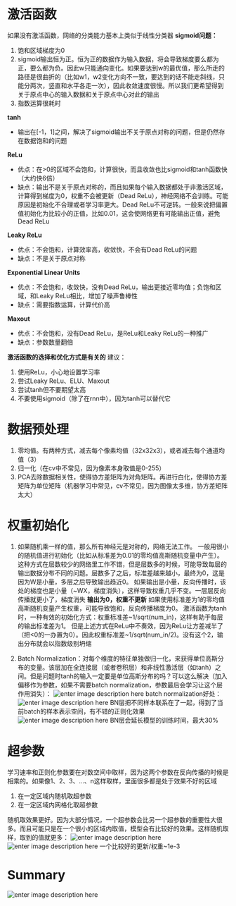 # 激活函数

如果没有激活函数，网络的分类能力基本上类似于线性分类器
**sigmoid问题：**
1. 饱和区域梯度为0
2. sigmoid输出恒为正。恒为正的数据作为输入数据，将会导致梯度要么都为正，要么都为负。因此w只能通向变化。如果要达到w的最优值，那么所走的路径是很曲折的（比如w1，w2变化方向不一致，要达到的话不能走斜线，只能分两次，竖直和水平各走一次），因此收敛速度很慢。所以我们更希望得到关于原点中心的输入数据和关于原点中心对此的输出
3. 指数运算很耗时

**tanh**
- 输出在[-1，1]之间，解决了sigmoid输出不关于原点对称的问题，但是仍然存在数据饱和的问题

**ReLu**
- 优点：在>0的区域不会饱和，计算很快，而且收敛也比sigmoid和tanh函数快（大约快6倍）
- 缺点：输出不是关于原点对称的，而且如果每个输入数据都处于非激活区域，计算得到梯度为0，权重不会被更新（Dead ReLu），神经网络不会训练。可能原因是初始化不合理或者学习率更大。Dead ReLu不可逆转。一般来说把偏置值初始化为比较小的正值，比如0.01，这会使网络更有可能输出正值，避免Dead ReLu

**Leaky ReLu**
- 优点：不会饱和，计算效率高，收敛快，不会有Dead ReLu的问题
- 缺点：不是关于原点对称

**Exponential Linear Units**
- 优点：不会饱和，收敛快，没有Dead ReLu，输出更接近零均值；负饱和区域，和Leaky ReLu相比，增加了噪声鲁棒性
- 缺点：需要指数运算，计算代价高

**Maxout**
- 优点：不会饱和，没有Dead ReLu，是ReLu和Leaky ReLu的一种推广
- 缺点：参数数量翻倍

**激活函数的选择和优化方式是有关的**
建议：
1. 使用ReLu，小心地设置学习率
2. 尝试Leaky ReLu、ELU、Maxout
3. 尝试tanh但不要期望太高
4. 不要使用sigmoid（除了在rnn中），因为tanh可以替代它

# 数据预处理

1. 零均值。有两种方式，减去每个像素均值（32x32x3），或者减去每个通道均值（3）
2. 归一化（在cv中不常见，因为像素本身取值是0-255）
3. PCA去除数据相关性，使得协方差矩阵为对角矩阵。再进行白化，使得协方差矩阵为单位矩阵（机器学习中常见，cv不常见，因为图像太多维，协方差矩阵太大）

# 权重初始化

1. 如果随机乘一样的值，那么所有神经元是对称的，网络无法工作。
一般用很小的随机值进行初始化（比如从标准差为0.01的零均值高斯随机变量中产生）。这种方式在层数较少的网络里工作不错，但是层数多的时候，可能导致每层的输出数据分布不同的问题。层数多了之后，标准差越来越小，最终为0，这是因为W是小量，多层之后导致输出趋近0。
如果输出是小量，反向传播时，该处的梯度也是小量（~WX，梯度消失），这样导致权重几乎不变。一层层反向传播就更小了，梯度消失
**输出为0，权重不更新**
如果使用标准差为1的零均值高斯随机变量产生权重，可能导致饱和，反向传播梯度为0。
激活函数为tanh时，一种有效的初始化方式：权重标准差~1/sqrt(num_in)，这样有助于每层的输出标准差为1。
但是上述方式在ReLu中不奏效，因为ReLu让方差减半了（把<0的一办置为0）。因此权重标准差~1/sqrt(num_in/2)。没有这个2，输出分布就会以指数级别坍缩

2. Batch Normalization：对每个维度的特征单独做归一化，来获得单位高斯分布的变量。该层加在全连接层（或者卷积层）和非线性激活层（如tanh）之间。但是问题时tanh的输入一定要是单位高斯分布的吗？可以这么解决（加入偏移作为参数，如果不需要batch normalization，参数最后会学习让这个层作用消失）：
![enter image description here](https://lh3.googleusercontent.com/rmswx2YOnu-Gfcgl_GY0VdN_v0tWX16Yaj7h3VIhZn9R-eOGeAM9gOhN2RNd6ggnc1XaQik94_dR)
batch normalization好处：
![enter image description here](https://lh3.googleusercontent.com/nJ0f4digtFYPbUnKOPP3LVt5wBVYidRofzIty8rDNs4jpthgmxfpO56OBLA4Oxac8MUrVDnxkk4m)
BN层把不同样本联系在了一起，得到了当前batch的样本表示空间，有不错的正则化效果
![enter image description here](https://lh3.googleusercontent.com/R8Kb-BIB66RE9mWGFzX10b3aIBJhmG2BPt1HDpJR1AhQlfg21weq946LkMkWEQM7TyIh_vtODHpW)
BN层会延长模型的训练时间，最大30%

# 超参数
学习速率和正则化参数要在对数空间中取样，因为这两个参数在反向传播的时候是相乘的。如果像1、2、3、...、n这样取样，里面很多都是处于效果不好的区域
1. 在一定区域内随机取超参数
2. 在一定区域内网格化取超参数

随机取效果更好。因为大部分情况，一个超参数会比另一个超参数的重要性大很多。而且可能只是在一个很小的区域内取值，模型会有比较好的效果。这样随机取样，取到的值就更多：
![enter image description here](https://lh3.googleusercontent.com/7uWQEn4R44GHoYClTG1emTsfDDig7-nvebcwROzCrrPoAs7JMEY-jRHgnK3ZIJwEMVVGC7unyOOU)
![enter image description here](https://lh3.googleusercontent.com/ffpCMzc_N0WFBw-m9bGgWXwIOIedHUKH0saZngfqMAcbbeXiNWsk1YJcWv52rGL336ROGuwnFjxg)
一个比较好的更新/权重~1e-3

# Summary

![enter image description here](https://lh3.googleusercontent.com/ruqXTdCdpZb76MmSh6yssI3AXOGkWrrlFVPLaf7HzIWRUXCaVRg5R-O1EIiPnFMChK3TTaQiOTm-)
<!--stackedit_data:
eyJoaXN0b3J5IjpbMTk2NDMwMTkzNCwtMTk1ODAwNzYwNSwxMj
k2Nzc1NjI2LDEyNzUxOTg5OTgsLTE2OTUzODUyNzQsLTE0NzU2
MDA4NDYsMjA2NzY3Nzc4NCwyMTUzNTI3MjYsLTE3MjE2NDE5Nz
EsLTE4MTI3NTQwNiwxODcyMzQxMTI0LDEwNjA1MjA5NzEsMjAw
Mzg5MzI3NF19
-->